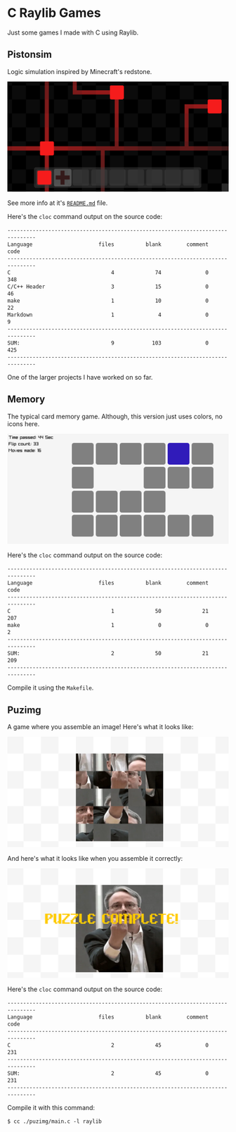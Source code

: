 # C Raylib Games

Just some games I made with C using Raylib.

## Pistonsim

Logic simulation inspired by Minecraft's redstone.

![Pistonsim preview 1](./pistonsim/preview-1.png)

See more info at it's [`README.md`](./pistonsim/README.md) file.

Here's the `cloc` command output on the source code:

```
-------------------------------------------------------------------------------
Language                     files          blank        comment           code
-------------------------------------------------------------------------------
C                                4             74              0            348
C/C++ Header                     3             15              0             46
make                             1             10              0             22
Markdown                         1              4              0              9
-------------------------------------------------------------------------------
SUM:                             9            103              0            425
-------------------------------------------------------------------------------
```

One of the larger projects I have worked on so far.

## Memory

The typical card memory game. Although, this version just uses colors, no icons here.

![Memory preview 1](./memory/preview-1.png)

Here's the `cloc` command output on the source code:

```
-------------------------------------------------------------------------------
Language                     files          blank        comment           code
-------------------------------------------------------------------------------
C                                1             50             21            207
make                             1              0              0              2
-------------------------------------------------------------------------------
SUM:                             2             50             21            209
-------------------------------------------------------------------------------
```

Compile it using the `Makefile`.

## Puzimg

A game where you assemble an image! Here's what it looks like:

![Puzimg preview 1](./puzimg/preview-1.png)

And here's what it looks like when you assemble it correctly:

![Puzimg preview 2](./puzimg/preview-2.png)

Here's the `cloc` command output on the source code:

```
-------------------------------------------------------------------------------
Language                     files          blank        comment           code
-------------------------------------------------------------------------------
C                                2             45              0            231
-------------------------------------------------------------------------------
SUM:                             2             45              0            231
-------------------------------------------------------------------------------
```

Compile it with this command:

```shell
$ cc ./puzimg/main.c -l raylib
```